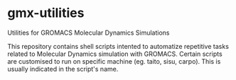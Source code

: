# gmx-utilities

Utilities for GROMACS Molecular Dynamics Simulations

This repository contains shell scripts intented to automatize repetitive tasks related to Molecular Dynamics simulation with GROMACS. Certain scripts are customised to run on specific machine (eg. taito, sisu, carpo). This is usually indicated in the script's name.
